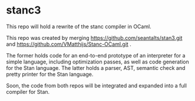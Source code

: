 # stanc3
This repo will hold a rewrite of the stanc compiler in OCaml.

This repo was created by merging 
https://github.com/seantalts/stan3.git
and
https://github.com/VMatthijs/Stanc-OCaml.git .

The former holds code for an end-to-end prototype of an interpreter for a simple language, including optimization passes,
as well as code generation for the Stan language. The latter holds a parser, AST, semantic check and pretty printer for the Stan language.

Soon, the code from both repos will be integrated and expanded into a full compiler for Stan.
